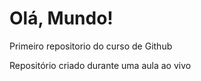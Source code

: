 # Olá, Mundo!
 Primeiro repositorio do curso de Github

 Repositório criado durante uma aula ao vivo
